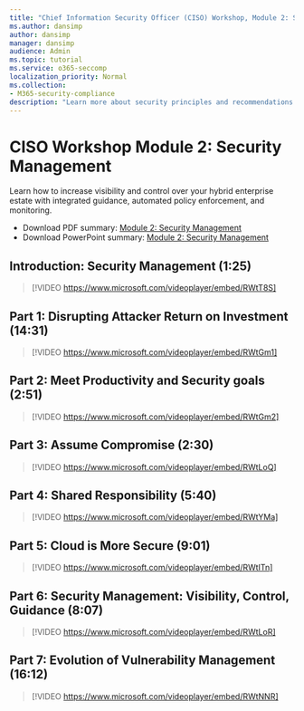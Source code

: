 ```yaml
---
title: "Chief Information Security Officer (CISO) Workshop, Module 2: Security Management"
ms.author: dansimp
author: dansimp
manager: dansimp
audience: Admin
ms.topic: tutorial
ms.service: o365-seccomp
localization_priority: Normal
ms.collection:
- M365-security-compliance
description: "Learn more about security principles and recommendations for modernizing security in your organization."
---
```


# CISO Workshop Module 2: Security Management 

Learn how to increase visibility and control over your hybrid enterprise estate with integrated guidance, automated policy enforcement, and monitoring.

- Download PDF summary: [Module 2: Security Management](../media/ciso-workshop-2-security-management.pdf)
- Download PowerPoint summary: [Module 2: Security Management](https://docs.microsoft.com/microsoft-365/security/media/ciso-workshop-2-security-management.pptx)

## Introduction: Security Management (1:25)

> [!VIDEO https://www.microsoft.com/videoplayer/embed/RWtT8S]

## Part 1: Disrupting Attacker Return on Investment (14:31)

> [!VIDEO https://www.microsoft.com/videoplayer/embed/RWtGm1]

## Part 2: Meet Productivity and Security goals (2:51)

> [!VIDEO https://www.microsoft.com/videoplayer/embed/RWtGm2]

## Part 3: Assume Compromise (2:30)

> [!VIDEO https://www.microsoft.com/videoplayer/embed/RWtLoQ]

## Part 4: Shared Responsibility (5:40)

> [!VIDEO https://www.microsoft.com/videoplayer/embed/RWtYMa]

## Part 5: Cloud is More Secure (9:01)

> [!VIDEO https://www.microsoft.com/videoplayer/embed/RWtITn]

## Part 6: Security Management: Visibility, Control, Guidance (8:07)

> [!VIDEO https://www.microsoft.com/videoplayer/embed/RWtLoR]

## Part 7: Evolution of Vulnerability Management (16:12)

> [!VIDEO https://www.microsoft.com/videoplayer/embed/RWtNNR]